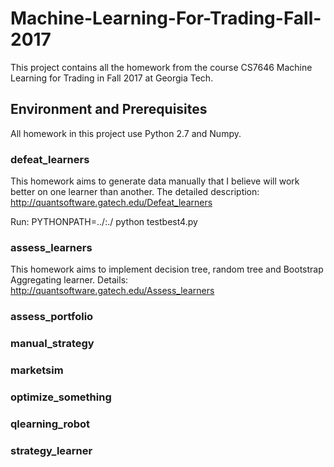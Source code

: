 # Machine-Learning-For-Trading-Fall-2017

This project contains all the homework from the course CS7646 Machine Learning for Trading in Fall 2017 at Georgia Tech.

## Environment and Prerequisites
All homework in this project use Python 2.7 and Numpy.

### defeat_learners
This homework aims to generate data manually that I believe will work better on one learner than another. The detailed description:
http://quantsoftware.gatech.edu/Defeat_learners

Run:
PYTHONPATH=../:./ python testbest4.py


### assess_learners
This homework aims to implement decision tree, random tree and Bootstrap Aggregating learner. Details:
http://quantsoftware.gatech.edu/Assess_learners



### assess_portfolio

### manual_strategy

### marketsim

### optimize_something

### qlearning_robot

### strategy_learner
